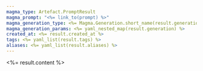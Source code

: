 ```yaml
---
magma_type: Artefact.PromptResult
magma_prompt: "<%= link_to(prompt) %>"
magma_generation_type: <%= Magma.Generation.short_name(result.generation) %>
magma_generation_params: <%= yaml_nested_map(result.generation) %>
created_at: <%= result.created_at %>
tags: <%= yaml_list(result.tags) %>
aliases: <%= yaml_list(result.aliases) %>
---
```

<%= result.content %>
